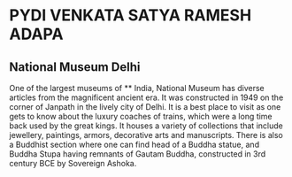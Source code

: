 # PYDI VENKATA SATYA RAMESH ADAPA
## National Museum Delhi
One of the largest museums of ** India, National Museum has diverse articles from the magnificent ancient era. It was constructed in 1949 on the corner of Janpath in the lively city of Delhi. It is a best place to visit as one gets to know about the luxury coaches of trains, which were a long time back used by the great kings. It houses a variety of collections that include jewellery, paintings, armors, decorative arts and manuscripts. There is also a Buddhist section where one can find head of a Buddha statue, and Buddha Stupa having remnants of Gautam Buddha, constructed in 3rd century BCE by Sovereign Ashoka.
